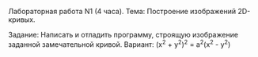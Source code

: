 Лабораторная работа N1 (4 часа). Тема: Построение изображений 2D- кривых.

Задание: Написать и отладить программу, строящую изображение заданной замечательной кривой.
Вариант: (x<sup>2</sup> + y<sup>2</sup>)<sup>2</sup> = a<sup>2</sup>(x<sup>2</sup> - y<sup>2</sup>)
